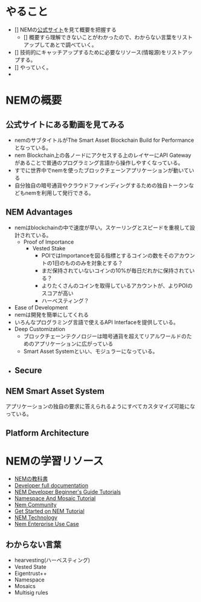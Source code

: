 # やること
- [] NEMの[公式サイト](https://nem.io/)を見て概要を把握する
  - [] 概要すら理解できないことがわかったので、わからない言葉をリストアップしてあとで調べていく。
- [] 技術的にキャッチアップするために必要なリソース(情報源)をリストアップする。
- [] やっていく。
- 

# NEMの概要
## 公式サイトにある動画を見てみる
- nemのサブタイトルがThe Smart Asset Blockchain Build for Performanceとなっている。
- nem Blockchain上の各ノードにアクセスする上のレイヤーにAPI Gatewayがあることで普通のプログラミング言語から操作しやすくなっている。
- すでに世界中でnemを使ったブロックチェーンアプリケーションが動いている
- 自分独自の暗号通貨やクラウドファインディングするための独自トークンなどもnemを利用して発行できる。

## NEM Advantages
- nemはblockchainの中で速度が早い。スケーリングとスピードを重視して設計されている。
  - Proof of Importance
    - Vested Stake
      - POIではImportanceを図る指標とするコインの数をそのアカウントの1日のもののみを対象とする？
      - まだ保持されていないコインの10%が毎日だれかに保持されている？
      - よりたくさんのコインを取得しているアカウントが、よりPOIのスコアが高い
      - ハーベスティング？
- Ease of Development
 - nemは開発を簡単にしてくれる
 - いろんなプログラミング言語で使えるAPI Interfaceを提供している。
- Deep Customization
  - ブロックチェーンテクノロジーは暗号通貨を超えてリアルワールドのためのアプリケーションに広がっている
  - Smart Asset Systemといい、モジュラーになっている。
- Secure
  - 
## NEM Smart Asset System
アプリケーションの独自の要求に答えられるようにすべてカスタマイズ可能になっている。

## Platform Architecture


# NEMの学習リソース
- [NEMの教科書](https://nemmanual.net/)
- [Developer full documentation](https://docs.nem.io/en)
- [NEM Developer Beginner's Guide Tutorials](https://docs.nem.io/en/nem-sdk)
- [Namespace And Mosaic Tutorial](https://docs.nem.io/en/gen-info/namespaces)
- [Nem Community](https://nem.io/community/)
- [Get Started on NEM Tutorial](https://docs.nem.io/en/tutorials)
- [NEM Technology](https://nem.io/technology/)
- [Nem Enterprise Use Case](https://nem.io/enterprise/use-cases/)

## わからない言葉
- hearvesting(ハーベスティング)
- Vested State
- Eigentrust++
- Namespace
- Mosaics
- Multisig rules
